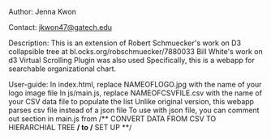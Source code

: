 Author: Jenna Kwon

Contact: jkwon47@gatech.edu

Description:
	This is an extension of Robert Schmuecker's work on D3 collapsible tree at bl.ocks.org/robschmuecker/7880033
	Bill White's work on d3 Virtual Scrolling Plugin was also used
	Specifically, this is a webapp for searchable organizational chart.

User-guide:
	In index.html, replace NAMEOFLOGO.jpg with the name of your logo image file
	In js/main.js, replace NAMEOFCSVFILE.csv with the name of your CSV data file to populate the list
	Unlike original version, this webapp parses csv file instead of a json file
	To use with json file, you can comment out section in main.js from /** CONVERT DATA FROM CSV TO HIERARCHIAL TREE **/ to /** SET UP **/

	

